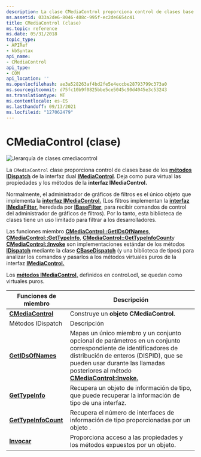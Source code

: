 ```yaml
---
description: La clase CMediaControl proporciona control de clases base de los métodos IDispatch de la interfaz dual IMediaControl. Deja como pura virtual las propiedades y los métodos de la interfaz IMediaControl.
ms.assetid: 033a2de6-8046-408c-995f-ec2de6654c41
title: CMediaControl (clase)
ms.topic: reference
ms.date: 05/31/2018
topic_type:
- APIRef
- kbSyntax
api_name:
- CMediaControl
api_type:
- COM
api_location: ''
ms.openlocfilehash: ae3a528263af4bd2fe5e4eccbe28793799c373a0
ms.sourcegitcommit: d75fc10b9f0825bbe5ce5045c90d4045e3c53243
ms.translationtype: MT
ms.contentlocale: es-ES
ms.lasthandoff: 09/13/2021
ms.locfileid: "127062479"
---
```

# <a name="cmediacontrol-class"></a>CMediaControl (clase)

![Jerarquía de clases cmediacontrol](images/cutil02.png)

La `CMediaControl` clase proporciona control de clases base de los [**métodos IDispatch**](/previous-versions/windows/desktop/api/oaidl/nn-oaidl-idispatch) de la interfaz dual [**IMediaControl**](/windows/desktop/api/Control/nn-control-imediacontrol). Deja como pura virtual las propiedades y los métodos de la **interfaz IMediaControl.**

Normalmente, el administrador de gráficos de filtros es el único objeto que implementa la [**interfaz IMediaControl.**](/windows/desktop/api/Control/nn-control-imediacontrol) (Los filtros implementan la [**interfaz IMediaFilter,**](/windows/desktop/api/Strmif/nn-strmif-imediafilter) heredada por [**IBaseFilter**](/windows/desktop/api/Strmif/nn-strmif-ibasefilter), para recibir comandos de control del administrador de gráficos de filtros). Por lo tanto, esta biblioteca de clases tiene un uso limitado para filtrar a los desarrolladores.

Las funciones miembro [**CMediaControl::GetIDsOfNames**](cmediacontrol-getidsofnames.md), [**CMediaControl::GetTypeInfo**](cmediacontrol-gettypeinfo.md), [**CMediaControl::GetTypeInfoCount**](cmediacontrol-gettypeinfocount.md)y [**CMediaControl::Invoke**](cmediacontrol-invoke.md) son implementaciones estándar de los métodos [**IDispatch**](/previous-versions/windows/desktop/api/oaidl/nn-oaidl-idispatch) mediante la clase [**CBaseDispatch**](cbasedispatch.md) (y una biblioteca de tipos) para analizar los comandos y pasarlos a los métodos virtuales puros de la interfaz [**IMediaControl.**](/windows/desktop/api/Control/nn-control-imediacontrol)

Los [**métodos IMediaControl,**](/windows/desktop/api/Control/nn-control-imediacontrol) definidos en control.odl, se quedan como virtuales puros.



| Funciones de miembro                                           | Descripción                                                                                                                                                                                                                             |
|------------------------------------------------------------|-----------------------------------------------------------------------------------------------------------------------------------------------------------------------------------------------------------------------------------------|
| [**CMediaControl**](cmediacontrol-cmediacontrol.md)       | Construye un **objeto CMediaControl.**                                                                                                                                                                                                  |
| Métodos IDispatch                                          | Descripción                                                                                                                                                                                                                             |
| [**GetIDsOfNames**](cmediacontrol-getidsofnames.md)       | Mapas un único miembro y un conjunto opcional de parámetros en un conjunto correspondiente de identificadores de distribución de enteros (DISPID), que se pueden usar durante las llamadas posteriores al método [**CMediaControl::Invoke.**](cmediacontrol-invoke.md) |
| [**GetTypeInfo**](cmediacontrol-gettypeinfo.md)           | Recupera un objeto de información de tipo, que puede recuperar la información de tipo de una interfaz.                                                                                                                                          |
| [**GetTypeInfoCount**](cmediacontrol-gettypeinfocount.md) | Recupera el número de interfaces de información de tipo proporcionadas por un objeto .                                                                                                                                                              |
| [**Invocar**](cmediacontrol-invoke.md)                     | Proporciona acceso a las propiedades y los métodos expuestos por un objeto.                                                                                                                                                                         |



 

 

 
